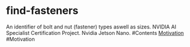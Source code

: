 # find-fasteners
An identifier of bolt and nut (fastener) types aswell as sizes. NVIDIA AI Specialist Certification Project. Nvidia Jetson Nano.
#Contents
[Motivation](#motivation)
#Motivation

